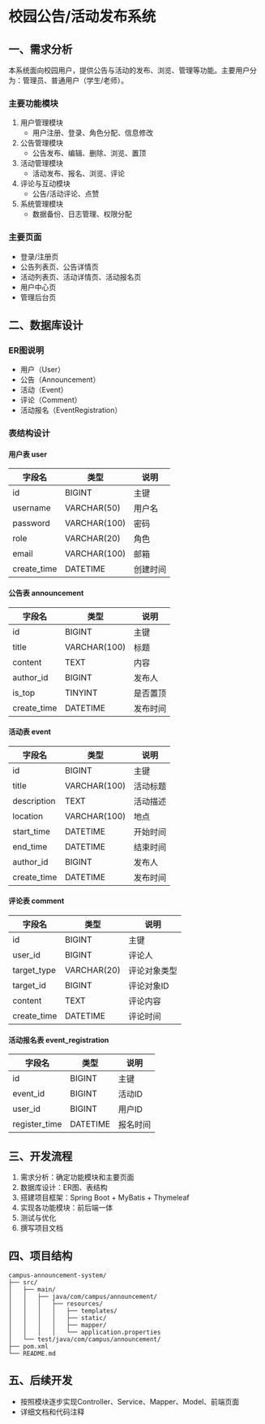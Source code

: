 # 校园公告/活动发布系统

## 一、需求分析

本系统面向校园用户，提供公告与活动的发布、浏览、管理等功能。主要用户分为：管理员、普通用户（学生/老师）。

### 主要功能模块
1. 用户管理模块
   - 用户注册、登录、角色分配、信息修改
2. 公告管理模块
   - 公告发布、编辑、删除、浏览、置顶
3. 活动管理模块
   - 活动发布、报名、浏览、评论
4. 评论与互动模块
   - 公告/活动评论、点赞
5. 系统管理模块
   - 数据备份、日志管理、权限分配

### 主要页面
- 登录/注册页
- 公告列表页、公告详情页
- 活动列表页、活动详情页、活动报名页
- 用户中心页
- 管理后台页

## 二、数据库设计

### ER图说明
- 用户（User）
- 公告（Announcement）
- 活动（Event）
- 评论（Comment）
- 活动报名（EventRegistration）

### 表结构设计

#### 用户表 user
| 字段名      | 类型         | 说明         |
| ----------- | ------------| ------------|
| id          | BIGINT      | 主键        |
| username    | VARCHAR(50) | 用户名      |
| password    | VARCHAR(100)| 密码        |
| role        | VARCHAR(20) | 角色        |
| email       | VARCHAR(100)| 邮箱        |
| create_time | DATETIME    | 创建时间    |

#### 公告表 announcement
| 字段名      | 类型         | 说明         |
| ----------- | ------------| ------------|
| id          | BIGINT      | 主键        |
| title       | VARCHAR(100)| 标题        |
| content     | TEXT        | 内容        |
| author_id   | BIGINT      | 发布人      |
| is_top      | TINYINT     | 是否置顶    |
| create_time | DATETIME    | 发布时间    |

#### 活动表 event
| 字段名      | 类型         | 说明         |
| ----------- | ------------| ------------|
| id          | BIGINT      | 主键        |
| title       | VARCHAR(100)| 活动标题    |
| description | TEXT        | 活动描述    |
| location    | VARCHAR(100)| 地点        |
| start_time  | DATETIME    | 开始时间    |
| end_time    | DATETIME    | 结束时间    |
| author_id   | BIGINT      | 发布人      |
| create_time | DATETIME    | 发布时间    |

#### 评论表 comment
| 字段名      | 类型         | 说明         |
| ----------- | ------------| ------------|
| id          | BIGINT      | 主键        |
| user_id     | BIGINT      | 评论人      |
| target_type | VARCHAR(20) | 评论对象类型|
| target_id   | BIGINT      | 评论对象ID  |
| content     | TEXT        | 评论内容    |
| create_time | DATETIME    | 评论时间    |

#### 活动报名表 event_registration
| 字段名      | 类型         | 说明         |
| ----------- | ------------| ------------|
| id          | BIGINT      | 主键        |
| event_id    | BIGINT      | 活动ID      |
| user_id     | BIGINT      | 用户ID      |
| register_time| DATETIME   | 报名时间    |

## 三、开发流程
1. 需求分析：确定功能模块和主要页面
2. 数据库设计：ER图、表结构
3. 搭建项目框架：Spring Boot + MyBatis + Thymeleaf
4. 实现各功能模块：前后端一体
5. 测试与优化
6. 撰写项目文档

## 四、项目结构
```
campus-announcement-system/
├── src/
│   ├── main/
│   │   ├── java/com/campus/announcement/
│   │   │   ├── resources/
│   │   │   │   ├── templates/
│   │   │   │   ├── static/
│   │   │   │   ├── mapper/
│   │   │   │   └── application.properties
│   └── test/java/com/campus/announcement/
├── pom.xml
└── README.md
```

## 五、后续开发
- 按照模块逐步实现Controller、Service、Mapper、Model、前端页面
- 详细文档和代码注释 